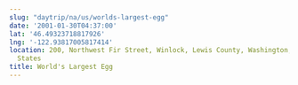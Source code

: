 ```yaml
---
slug: "daytrip/na/us/worlds-largest-egg"
date: '2001-01-30T04:37:00'
lat: '46.49323718817926'
lng: '-122.93817005817414'
location: 200, Northwest Fir Street, Winlock, Lewis County, Washington, 98596, United
  States
title: World's Largest Egg
---
```



